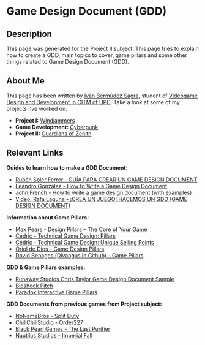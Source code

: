 # Game Design Document (GDD)

## Description
This page was generated for the Project II subject. This page tries to explain how to create a GDD, main topics to cover, game pillars and some other things related to Game Design Document (GDD).

## About Me
This page has been written by [Iván Bermúdez Sagra](http://github.com/IBSilver), student of [Videogame Design and Development in CITM of UPC](https://www.citm.upc.edu/esp/estudis/grau-videojocs-terrassa/).
Take a look at some of my projects I've worked on:
* **Project I:** [Windjammers](https://github.com/PauM4/Windjammers)
* **Game Development:** [Cyberpunk](https://github.com/IBSilver/GameDevelopment)
* **Project II:** [Guardians of Zenith](https://github.com/Lluc-Studios/Guardians-of-Zenith)

## Relevant Links 
**Guides to learn how to make a GDD Document:**
* [Rubén Soler Ferrer - GUÍA PARA CREAR UN GAME DESIGN DOCUMENT](https://www.rubensolerferrer.com/guia-para-crear-un-game-design-document/)
* [Leandro Gonzalez - How to Write a Game Design Document](https://www.gamedeveloper.com/business/how-to-write-a-game-design-document)
* [John French - How to write a game design document (with examples)](https://gamedevbeginner.com/how-to-write-a-game-design-document-with-examples/)
* [Video: Rafa Laguna - ¡CREA UN JUEGO! HACEMOS UN GDD (GAME DESIGN DOCUMENT)](https://www.youtube.com/watch?v=klePKklAeY8)

**Information about Game Pillars:**
* [Max Pears - Design Pillars – The Core of Your Game](https://www.gamedeveloper.com/design/design-pillars-the-core-of-your-game)
* [Cédric - Technical Game Design: Pillars](http://technicalgamedesign.blogspot.com/2011/04/pillars.html)
* [Cédric - Technical Game Design: Unique Selling Points](http://technicalgamedesign.blogspot.com/2011/04/unique-selling-point.html)
* [Oriol de Dios - Game Design Pillars](https://orioldedios.github.io/Game-Design-Pillars/)
* [David Benages (Divangus in Github) - Game Pillars](https://divangus.github.io/GamePillars/)

**GDD & Game Pillars examples:**
* [Runaway Studios Chris Taylor Game Design Document Sample](https://www.runawaystudios.com/articles/chris_taylor_gdd.php)
* [Bioshock Pitch](https://www.systemshock.org/index.php?topic=2121.0)
* [Paradox Interactive Game Pillars](https://www.paradoxinteractive.com/our-company/our-business/game-pillars)

**GDD Documents from previous games from Project subject:**
* [NoNameBros - Split Duty](https://github.com/Ar-Ess/Split_Duty_NoNameBros/wiki/1.-Game-Design-Document)
* [ChillChiliStudio - Order227](https://github.com/ChillChiliStudio/Order227/wiki/Game-Design-Document)
* [Black Pearl Games - The Last Purifier](https://github.com/Project2CITM/The-last-purifier/wiki/Game-Design-Document)
* [Nautilus Studios - Imperial Fall](https://github.com/VoZeS/NautilusStudios-ProjectII_RPG/wiki/Game-Design-Document)
